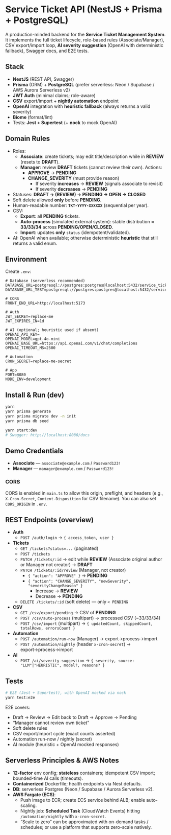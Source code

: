 # Service Ticket API (NestJS + Prisma + PostgreSQL)

A production-minded backend for the **Service Ticket Management System**. It implements the full ticket lifecycle, role-based rules (Associate/Manager), CSV export/import loop, **AI severity suggestion** (OpenAI with deterministic fallback), Swagger docs, and E2E tests.

## Stack

- **NestJS** (REST API, Swagger)
- **Prisma** (ORM) + **PostgreSQL** (prefer serverless: Neon / Supabase / AWS Aurora Serverless v2)
- **JWT Auth** (minimal claims; role-aware)
- **CSV** export/import + **nightly automation** endpoint
- **OpenAI** integration with **heuristic fallback** (always returns a valid severity)
- **Biome** (format/lint)
- Tests: **Jest + Supertest** (+ **nock** to mock OpenAI)

## Domain Rules

- Roles:
  - **Associate**: create tickets; may edit title/description while in **REVIEW** (resets to **DRAFT**).
  - **Manager**: review **DRAFT** tickets (cannot review their own). Actions:
    - **APPROVE** → **PENDING**
    - **CHANGE_SEVERITY** (must provide reason)
      - If severity **increases** → **REVIEW** (signals associate to revisit)
      - If severity **decreases** → **PENDING**
- Statuses: **DRAFT → (REVIEW) → PENDING → OPEN → CLOSED**
- Soft delete allowed **only** before **PENDING**.
- Human-readable number: **`TKT-YYYY-XXXXXX`** (sequential per year).
- CSV:
  - **Export**: all **PENDING** tickets.
  - **Auto-process** (simulated external system): stable distribution ≈ **33/33/34** across **PENDING/OPEN/CLOSED**.
  - **Import**: updates **only** `status` (idempotent/validated).
- AI: OpenAI when available; otherwise deterministic **heuristic** that still returns a valid enum.

## Environment

Create `.env`:

```
# Database (serverless recommended)
DATABASE_URL=postgresql://postgres:postgres@localhost:5432/service_ticket
DATABASE_URL_TEST=postgresql://postgres:postgres@localhost:5432/service_ticket_test

# CORS
FRONT_END_URL=http://localhost:5173

# Auth
JWT_SECRET=replace-me
JWT_EXPIRES_IN=1d

# AI (optional; heuristic used if absent)
OPENAI_API_KEY=
OPENAI_MODEL=gpt-4o-mini
OPENAI_BASE_URL=https://api.openai.com/v1/chat/completions
OPENAI_TIMEOUT_MS=2500

# Automation
CRON_SECRET=replace-me-secret

# App
PORT=8080
NODE_ENV=development
```

## Install & Run (dev)

```bash
yarn
yarn prisma generate
yarn prisma migrate dev -n init
yarn prisma db seed

yarn start:dev
# Swagger: http://localhost:8080/docs
```

## Demo Credentials

- **Associate** — `associate@example.com` / `Password123!`
- **Manager** — `manager@example.com` / `Password123!`

### CORS

CORS is enabled in `main.ts` to allow this origin, preflight, and headers (e.g., `X-Cron-Secret`, `Content-Disposition` for CSV filename). You can also set `CORS_ORIGIN` in `.env`.

## REST Endpoints (overview)

- **Auth**
  - `POST /auth/login` → `{ access_token, user }`
- **Tickets**
  - `GET /tickets?status=...` (paginated)
  - `POST /tickets`
  - `PATCH /tickets/:id` → edit while **REVIEW** (Associate original author or Manager not creator) → **DRAFT**
  - `PATCH /tickets/:id/review` (Manager, not creator)
    - `{ "action": "APPROVE" }` → **PENDING**
    - `{ "action": "CHANGE_SEVERITY", "newSeverity", "severityChangeReason" }`
      - Increase → **REVIEW**
      - Decrease → **PENDING**
  - `DELETE /tickets/:id` (soft delete) — only `< PENDING`
- **CSV**
  - `GET /csv/export/pending` → CSV of **PENDING**
  - `POST /csv/auto-process` (multipart) → processed CSV (~33/33/34)
  - `POST /csv/import` (multipart) → `{ updatedCount, skippedCount, totalRows, errorsCount }`
- **Automation**
  - `POST /automation/run-now` (Manager) → export→process→import
  - `POST /automation/nightly` (header `x-cron-secret`) → export→process→import
- **AI**
  - `POST /ai/severity-suggestion` → `{ severity, source: "LLM"|"HEURISTIC", model?, reasons? }`

## Tests

```bash
# E2E (Jest + Supertest), with OpenAI mocked via nock
yarn test:e2e
```

E2E covers:

- Draft → Review → Edit back to Draft → Approve → Pending
- “Manager cannot review own ticket”
- Soft delete rules
- CSV export/import cycle (exact counts asserted)
- Automation run-now / nightly (secret)
- AI module (heuristic + OpenAI mocked responses)

## Serverless Principles & AWS Notes

- **12-factor** env config; **stateless** containers; idempotent CSV import; bounded-time AI calls (timeouts).
- **Containerized** Dockerfile; health endpoints via Nest defaults.
- **DB**: serverless Postgres (Neon / Supabase / Aurora Serverless v2).
- **AWS Fargate (ECS)**:
  - Push image to ECR; create ECS service behind ALB; enable auto-scaling.
  - Nightly job: **Scheduled Task** (CloudWatch Events) hitting `/automation/nightly` with `x-cron-secret`.
  - “Scale to zero” can be approximated with on-demand tasks / schedules; or use a platform that supports zero-scale natively.
